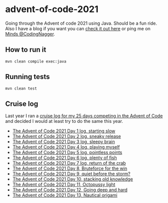 # advent-of-code-2021

Going through the Advent of code 2021 using Java. Should be a fun ride. Also I have a blog if you want you can [check it out here](https://www.codingnagger.com/) or ping me on [Minds @CodingNagger](https://minds.com/CodingNagger).

## How to run it

```
mvn clean compile exec:java
```

## Running tests

```
mvn clean test
```

## Cruise log

Last year I ran a [cruise log for my 25 days competing in the Advent of Code](https://www.codingnagger.com/tag/advent-of-code-2020/) and decided I would at least try to do the same this year.

- [The Advent of Code 2021 Day 1 log, starting slow](https://www.codingnagger.com/2021/12/01/the-advent-of-code-2021-day-1-log-starting-slow/)
- [The Advent of Code 2021 Day 2 log, sneaky release](https://www.codingnagger.com/2021/12/02/the-advent-of-code-2021-day-2-log-sneaky-release/)
- [The Advent of Code 2021 Day 3 log, sleepy brain](https://www.codingnagger.com/2021/12/03/the-advent-of-code-2021-day-3-log-sleepy-brain/)
- [The Advent of Code 2021 Day 4 log, playing myself](https://www.codingnagger.com/2021/12/04/the-advent-of-code-2021-day-4-log-playing-myself/)
- [The Advent of Code 2021 Day 5 log, pointless points](https://www.codingnagger.com/2021/12/05/the-advent-of-code-2021-day-5-log-pointless-points/)
- [The Advent of Code 2021 Day 6 log, plenty of fish](https://www.codingnagger.com/2021/12/06/the-advent-of-code-2021-day-6-log-plenty-of-fish/)
- [The Advent of Code 2021 Day 7 log, return of the crab](https://www.codingnagger.com/2021/12/07/the-advent-of-code-2021-day-7-log-return-of-the-crab/)
- [The Advent of Code 2021 Day 8, Bruteforce for the win](https://www.codingnagger.com/2021/12/08/the-advent-of-code-2021-day-8-bruteforce-for-the-win/)
- [The Advent of Code 2021 Day 9, quiet before the storm?](https://www.codingnagger.com/2021/12/09/the-advent-of-code-2021-day-9-quiet-before-the-storm/)
- [The Advent of Code 2021 Day 10, stacking old knowledge](https://www.codingnagger.com/2021/12/10/the-advent-of-code-2021-day-10-stacking-old-knowledge/)
- [The Advent of Code 2021 Day 11, Octopussy light](https://www.codingnagger.com/2021/12/11/the-advent-of-code-2021-day-11-octopussy-light/)
- [The Advent of Code 2021 Day 12, Going deep and hard](https://www.codingnagger.com/2021/12/12/the-advent-of-code-2021-day-12-going-deep-and-hard/)
- [The Advent of Code 2021 Day 13, Nautical origami](https://www.codingnagger.com/2021/12/13/the-advent-of-code-2021-day-13-nautical-origami/)
